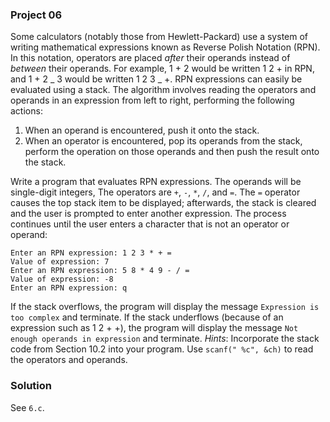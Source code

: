 ### Project 06

Some calculators (notably those from Hewlett-Packard) use a system of writing
mathematical expressions known as Reverse Polish Notation (RPN). In this
notation, operators are placed _after_ their operands instead of _between_ their
operands. For example, 1 + 2 would be written 1 2 + in RPN, and 1 + 2 _ 3 would
be written 1 2 3 _ +. RPN expressions can easily be evaluated using a stack. The
algorithm involves reading the operators and operands in an expression from left
to right, performing the following actions:

1. When an operand is encountered, push it onto the stack.
2. When an operator is encountered, pop its operands from the stack, perform the
   operation on those operands and then push the result onto the stack.

Write a program that evaluates RPN expressions. The operands will be
single-digit integers, The operators are `+`, `-`, `*`, `/`, and `=`. The `=`
operator causes the top stack item to be displayed; afterwards, the stack is
cleared and the user is prompted to enter another expression. The process
continues until the user enters a character that is not an operator or operand:

```
Enter an RPN expression: 1 2 3 * + =
Value of expression: 7
Enter an RPN expression: 5 8 * 4 9 - / =
Value of expression: -8
Enter an RPN expression: q
```

If the stack overflows, the program will display the message `Expression is too complex` and terminate. If the stack underflows (because of an expression such
as 1 2 + +), the program will display the message `Not enough operands in expression` and terminate. _Hints_: Incorporate the stack code from Section 10.2
into your program. Use `scanf(" %c", &ch)` to read the operators and operands.

### Solution

See `6.c`.
